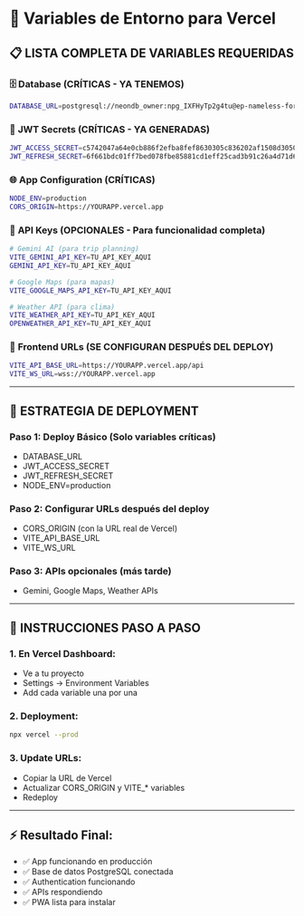 # 🚀 Variables de Entorno para Vercel

## 📋 LISTA COMPLETA DE VARIABLES REQUERIDAS

### 🗄️ **Database (CRÍTICAS - YA TENEMOS)**
```bash
DATABASE_URL=postgresql://neondb_owner:npg_IXFHyTp2g4tu@ep-nameless-forest-ac05hqxd-pooler.sa-east-1.aws.neon.tech/neondb?sslmode=require&channel_binding=require
```

### 🔐 **JWT Secrets (CRÍTICAS - YA GENERADAS)**
```bash
JWT_ACCESS_SECRET=c5742047a64e0cb886f2efba8fef8630305c836202af1508d305022f24245f58
JWT_REFRESH_SECRET=6f661bdc01ff7bed078fbe85881cd1eff25cad3b91c26a4d71d60a90b2a48a23
```

### 🌐 **App Configuration (CRÍTICAS)**
```bash
NODE_ENV=production
CORS_ORIGIN=https://YOURAPP.vercel.app
```

### 🤖 **API Keys (OPCIONALES - Para funcionalidad completa)**
```bash
# Gemini AI (para trip planning)
VITE_GEMINI_API_KEY=TU_API_KEY_AQUI
GEMINI_API_KEY=TU_API_KEY_AQUI

# Google Maps (para mapas)
VITE_GOOGLE_MAPS_API_KEY=TU_API_KEY_AQUI

# Weather API (para clima)
VITE_WEATHER_API_KEY=TU_API_KEY_AQUI
OPENWEATHER_API_KEY=TU_API_KEY_AQUI
```

### 📱 **Frontend URLs (SE CONFIGURAN DESPUÉS DEL DEPLOY)**
```bash
VITE_API_BASE_URL=https://YOURAPP.vercel.app/api
VITE_WS_URL=wss://YOURAPP.vercel.app
```

---

## 🎯 **ESTRATEGIA DE DEPLOYMENT**

### Paso 1: Deploy Básico (Solo variables críticas)
- DATABASE_URL
- JWT_ACCESS_SECRET
- JWT_REFRESH_SECRET
- NODE_ENV=production

### Paso 2: Configurar URLs después del deploy
- CORS_ORIGIN (con la URL real de Vercel)
- VITE_API_BASE_URL
- VITE_WS_URL

### Paso 3: APIs opcionales (más tarde)
- Gemini, Google Maps, Weather APIs

---

## 📝 **INSTRUCCIONES PASO A PASO**

### 1. En Vercel Dashboard:
- Ve a tu proyecto
- Settings → Environment Variables
- Add cada variable una por una

### 2. Deployment:
```bash
npx vercel --prod
```

### 3. Update URLs:
- Copiar la URL de Vercel
- Actualizar CORS_ORIGIN y VITE_* variables
- Redeploy

---

## ⚡ **Resultado Final:**
- ✅ App funcionando en producción
- ✅ Base de datos PostgreSQL conectada
- ✅ Authentication funcionando
- ✅ APIs respondiendo
- ✅ PWA lista para instalar
